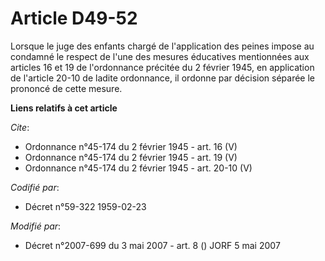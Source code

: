 # Article D49-52

Lorsque le juge des enfants chargé de l'application des peines impose au condamné le respect de l'une des mesures éducatives
mentionnées aux articles 16 et 19 de l'ordonnance précitée du 2 février 1945, en application de l'article 20-10 de ladite
ordonnance, il ordonne par décision séparée le prononcé de cette mesure.

**Liens relatifs à cet article**

_Cite_:

  - Ordonnance n°45-174 du 2 février 1945 - art. 16 (V)
  - Ordonnance n°45-174 du 2 février 1945 - art. 19 (V)
  - Ordonnance n°45-174 du 2 février 1945 - art. 20-10 (V)

_Codifié par_:

  - Décret n°59-322 1959-02-23

_Modifié par_:

  - Décret n°2007-699 du 3 mai 2007 - art. 8 () JORF 5 mai 2007
